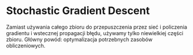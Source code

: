 # Stochastic Gradient Descent

Zamiast używania całego zbioru do przepuszczenia przez sieć i policzenia gradientu i wstecznej propagacji błędu, używamy tylko niewielkiej części zbioru. Główny powód: optymalizacja potrzebnych zasobów obliczeniowych.  
